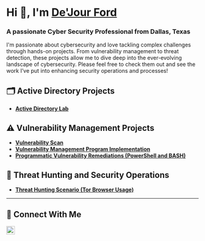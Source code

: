 <h1>Hi 👋, I'm <a href="https://www.linkedin.com/in/dejourford/">De'Jour Ford</a></h1>
<h3>A passionate Cyber Security Professional from Dallas, Texas</h3>

I'm passionate about cybersecurity and love tackling complex challenges through hands-on projects. From vulnerability management to threat detection, these projects allow me to dive deep into the ever-evolving landscape of cybersecurity. Please feel free to check them out and see the work I’ve put into enhancing security operations and processes!

## 🗂️ Active Directory Projects
- **[Active Directory Lab](https://github.com/dejourford/active_directory)**

## ⚠️ Vulnerability Management Projects

- **[Vulnerability Scan](https://github.com/dejourford/vulnerability_scan)**
- **[Vulnerability Management Program Implementation](#)**
- **[Programmatic Vulnerability Remediations (PowerShell and BASH)](#)**

## 🚨 Threat Hunting and Security Operations

- **[Threat Hunting Scenario (Tor Browser Usage)](#)**

<hr/>

## 🤳 Connect With Me

[<img align="left" alt="___________ | LinkedIn" width="22px" src="https://cdn.jsdelivr.net/npm/simple-icons@v3/icons/linkedin.svg" />][linkedin]

[linkedin]: https://linkedin.com/in/dejourford

<!--
<img width="35" alt="image" src="https://github.com/user-attachments/assets/2f41c7cd-5ea8-4475-b451-a37161b6c3fb"> 
<img width="35" alt="image" src="https://github.com/user-attachments/assets/77649969-9910-4994-8b96-74a116cfb2a8">
-->
